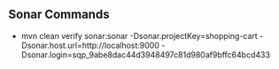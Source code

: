 ## Sonar Commands
- mvn clean verify sonar:sonar -Dsonar.projectKey=shopping-cart -Dsonar.host.url=http://localhost:9000 -Dsonar.login=sqp_9abe8dac44d3948497c81d980af9bffc64bcd433